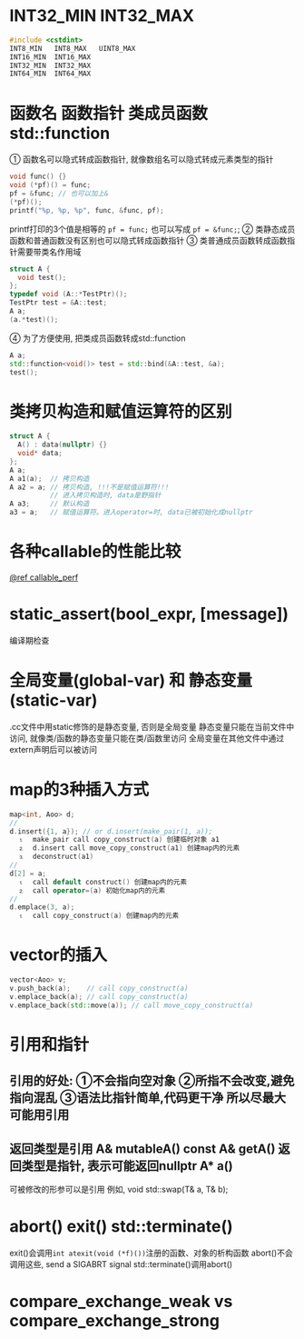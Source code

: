 # INT32_MIN INT32_MAX
```c++
#include <cstdint>
INT8_MIN   INT8_MAX   UINT8_MAX
INT16_MIN  INT16_MAX
INT32_MIN  INT32_MAX
INT64_MIN  INT64_MAX
```


# 函数名 函数指针 类成员函数 std::function
① 函数名可以隐式转成函数指针, 就像数组名可以隐式转成元素类型的指针
```c++
void func() {}
void (*pf)() = func;
pf = &func; // 也可以加上&
(*pf)();
printf("%p, %p, %p", func, &func, pf);
```
printf打印的3个值是相等的
`pf = func;` 也可以写成 `pf = &func;`;
② 类静态成员函数和普通函数没有区别也可以隐式转成函数指针
③ 类普通成员函数转成函数指针需要带类名作用域
```c++
struct A {
  void test();
};
typedef void (A::*TestPtr)();
TestPtr test = &A::test;
A a;
(a.*test)();
```
④ 为了方便使用, 把类成员函数转成std::function
```c++
A a;
std::function<void()> test = std::bind(&A::test, &a);
test();
```


# 类拷贝构造和赋值运算符的区别
```c++
struct A {
  A() : data(nullptr) {}
  void* data;
};
A a;
A a1(a);  // 拷贝构造
A a2 = a; // 拷贝构造, !!!不是赋值运算符!!!
          // 进入拷贝构造时, data是野指针
A a3;     // 默认构造
a3 = a;   // 赋值运算符。进入operator=时, data已被初始化成nullptr
```


# 各种callable的性能比较
[@ref callable_perf](../../stl/functional.cc)


# static_assert(bool_expr, [message])
编译期检查


# 全局变量(global-var) 和 静态变量(static-var)
.cc文件中用static修饰的是静态变量, 否则是全局变量
静态变量只能在当前文件中访问, 就像类/函数的静态变量只能在类/函数里访问
全局变量在其他文件中通过extern声明后可以被访问


# map的3种插入方式
```c++
map<int, Aoo> d;
//
d.insert({1, a}); // or d.insert(make_pair(1, a));
  ⒈  make_pair call copy_construct(a) 创建临时对象 a1
  ⒉  d.insert call move_copy_construct(a1) 创建map内的元素
  ⒊  deconstruct(a1)
//
d[2] = a;
  ⒈  call default construct() 创建map内的元素
  ⒉  call operator=(a) 初始化map内的元素
//
d.emplace(3, a);
  ⒈  call copy_construct(a) 创建map内的元素
```


# vector的插入
```c++
vector<Aoo> v;
v.push_back(a);    // call copy_construct(a)
v.emplace_back(a); // call copy_construct(a)
v.emplace_back(std::move(a)); // call move_copy_construct(a)
```


# 引用和指针
引用的好处: ①不会指向空对象 ②所指不会改变,避免指向混乱 ③语法比指针简单,代码更干净
所以尽最大可能用引用
--
返回类型是引用
  A& mutableA()
  const A& getA()
返回类型是指针, 表示可能返回nullptr
  A* a()
--
可被修改的形参可以是引用
例如, void std::swap(T& a, T& b);


# abort() exit() std::terminate()
exit()会调用`int atexit(void (*f)())`注册的函数、对象的析构函数
abort()不会调用这些, send a SIGABRT signal
std::terminate()调用abort()


# compare_exchange_weak vs compare_exchange_strong
